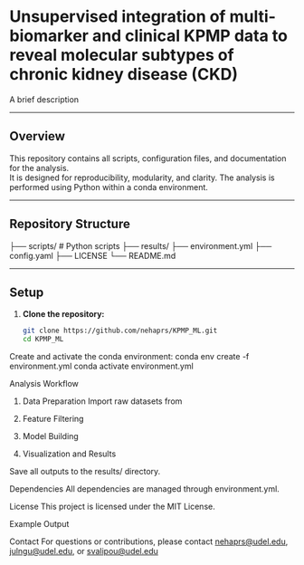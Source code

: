 # Unsupervised integration of multi-biomarker and clinical KPMP data to reveal molecular subtypes of chronic kidney disease (CKD)

A brief description

---

##  Overview

This repository contains all scripts, configuration files, and documentation for the analysis.  
It is designed for reproducibility, modularity, and clarity. The analysis is performed using Python within a conda environment.

---

##  Repository Structure


├── scripts/ # Python scripts
├── results/ 
├── environment.yml 
├── config.yaml 
├── LICENSE 
└── README.md 

---

##  Setup

1. **Clone the repository:**
   ```bash
   git clone https://github.com/nehaprs/KPMP_ML.git
   cd KPMP_ML
   
Create and activate the conda environment:
conda env create -f environment.yml
conda activate environment.yml


  Analysis Workflow
1. Data Preparation
Import raw datasets from 



2. Feature Filtering


3. Model Building 

4. Visualization and Results

Save all outputs to the results/ directory.


 Dependencies
All dependencies are managed through environment.yml.



License
This project is licensed under the MIT License.



 Example Output


 Contact
For questions or contributions, please contact nehaprs@udel.edu, julngu@udel.edu, or svalipou@udel.edu 

